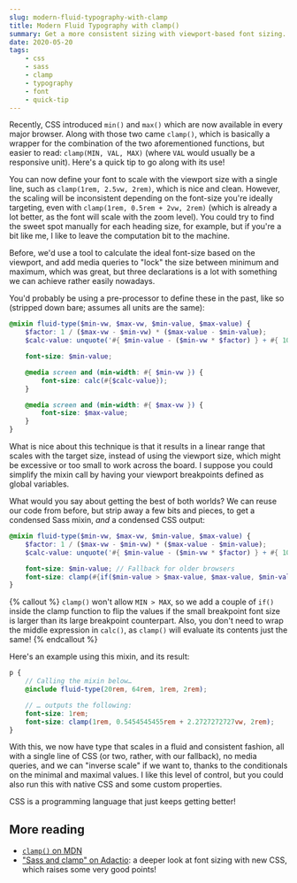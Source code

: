 ```yaml
---
slug: modern-fluid-typography-with-clamp
title: Modern Fluid Typography with clamp()
summary: Get a more consistent sizing with viewport-based font sizing.
date: 2020-05-20
tags:
    - css
    - sass
    - clamp
    - typography
    - font
    - quick-tip
---
```


Recently, CSS introduced `min()` and `max()` which are now available in every major browser. Along with those two came `clamp()`, which is basically a wrapper for the combination of the two aforementioned functions, but easier to read: `clamp(MIN, VAL, MAX)` (where `VAL` would usually be a responsive unit). Here's a quick tip to go along with its use!

You can now define your font to scale with the viewport size with a single line, such as `clamp(1rem, 2.5vw, 2rem)`, which is nice and clean. However, the scaling will be inconsistent depending on the font-size you're ideally targeting, even with `clamp(1rem, 0.5rem + 2vw, 2rem)` (which is already a lot better, as the font will scale with the zoom level). You could try to find the sweet spot manually for each heading size, for example, but if you're a bit like me, I like to leave the computation bit to the machine.

Before, we'd use a tool to calculate the ideal font-size based on the viewport, and add media queries to "lock" the size between minimum and maximum, which was great, but three declarations is a lot with something we can achieve rather easily nowadays.

You'd probably be using a pre-processor to define these in the past, like so (stripped down bare; assumes all units are the same):

```scss
@mixin fluid-type($min-vw, $max-vw, $min-value, $max-value) {
	$factor: 1 / ($max-vw - $min-vw) * ($max-value - $min-value);
	$calc-value: unquote('#{ $min-value - ($min-vw * $factor) } + #{ 100vw * $factor }');

	font-size: $min-value;

	@media screen and (min-width: #{ $min-vw }) {
		font-size: calc(#{$calc-value});
	}

	@media screen and (min-width: #{ $max-vw }) {
		font-size: $max-value;
	}
}
```

What is nice about this technique is that it results in a linear range that scales with the target size, instead of using the viewport size, which might be excessive or too small to work across the board. I suppose you could simplify the mixin call by having your viewport breakpoints defined as global variables.

What would you say about getting the best of both worlds? We can reuse our code from before, but strip away a few bits and pieces, to get a condensed Sass mixin, _and_ a condensed CSS output:

```scss
@mixin fluid-type($min-vw, $max-vw, $min-value, $max-value) {
	$factor: 1 / ($max-vw - $min-vw) * ($max-value - $min-value);
	$calc-value: unquote('#{ $min-value - ($min-vw * $factor) } + #{ 100vw * $factor }');

	font-size: $min-value; // Fallback for older browsers
	font-size: clamp(#{if($min-value > $max-value, $max-value, $min-value)}, #{$calc-value}, #{if($min-value > $max-value, $min-value, $max-value)});
}
```

{% callout %}
`clamp()` won't allow `MIN > MAX`, so we add a couple of `if()` inside the clamp function to flip the values if the small breakpoint font size is larger than its large breakpoint counterpart. Also, you don't need to wrap the middle expression in `calc()`, as `clamp()` will evaluate its contents just the same!
{% endcallout %}

Here's an example using this mixin, and its result:

```scss
p {
	// Calling the mixin below…
	@include fluid-type(20rem, 64rem, 1rem, 2rem);

	// … outputs the following:
	font-size: 1rem;
	font-size: clamp(1rem, 0.5454545455rem + 2.2727272727vw, 2rem);
}
```

With this, we now have type that scales in a fluid and consistent fashion, all with a single line of CSS (or two, rather, with our fallback), no media queries, and we can "inverse scale" if we want to, thanks to the conditionals on the minimal and maximal values. I like this level of control, but you could also run this with native CSS and some custom properties.

CSS is a programming language that just keeps getting better!

## More reading

-   [`clamp()` on MDN](https://developer.mozilla.org/en-US/docs/Web/CSS/clamp)
-   ["Sass and clamp" on Adactio](https://adactio.com/journal/16887): a deeper look at font sizing with new CSS, which raises some very good points!
